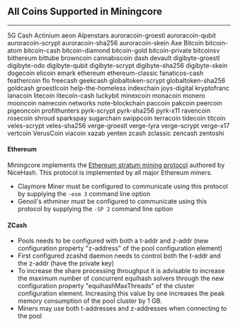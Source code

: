 ## All Coins Supported in Miningcore
---------------------------------
5G Cash
Actinium
aeon
Alpenstars
auroracoin-groestl
auroracoin-qubit
auroracoin-scrypt
auroracoin-sha256
auroracoin-skein
Axe
Bitcoin
bitcoin-atom
bitcoin-cash
bitcoin-diamond
bitcoin-gold
bitcoin-private
bitcoinsv
bithereum
bittube
browncoin
cannabiscoin
dash
devault
digibyte-groestl
digibyte-odo
digibyte-qubit
digibyte-scrypt
digibyte-sha256
digibyte-skein
dogecoin
elicoin
emark
ethereum
ethereum-classic
fanaticos-cash
feathercoin
flo
freecash
geekcash
globaltoken-scrypt
globaltoken-sha256
goldcash
groestlcoin
help-the-homeless
indexchain
joys-digital
kryptofranc
lanacoin
litecoin
litecoin-cash
luckybit
minexcoin
monacoin
monero
mooncoin
namecoin
networks
note-blockchain
paccoin
pakcoin
peercoin
pigeoncoin
profithunters
pyrk-scrypt
pyrk-sha256
pyrk-x11
ravencoin
rosecoin
shroud
sparkspay
sugarchain
swippcoin
terracoin
tidecoin
titcoin
veles-scrypt
veles-sha256
verge-groestl
verge-lyra
verge-scrypt
verge-x17
vertcoin
VerusCoin
viacoin
xazab
yenten
zcash
zclassic
zencash
zentoshi


#### Ethereum

Miningcore implements the [Ethereum stratum mining protocol](https://github.com/nicehash/Specifications/blob/master/EthereumStratum_NiceHash_v1.0.0.txt) authored by NiceHash. This protocol is implemented by all major Ethereum miners.

- Claymore Miner must be configured to communicate using this protocol by supplying the <code>-esm 3</code> command line option
- Genoil's ethminer must be configured to communicate using this protocol by supplying the <code>-SP 2</code> command line option

#### ZCash

- Pools needs to be configured with both a t-addr and z-addr (new configuration property "z-address" of the pool configuration element)
- First configured zcashd daemon needs to control both the t-addr and the z-addr (have the private key)
- To increase the share processing throughput it is advisable to increase the maximum number of concurrent equihash solvers through the new configuration property "equihashMaxThreads" of the cluster configuration element. Increasing this value by one increases the peak memory consumption of the pool cluster by 1 GB.
- Miners may use both t-addresses and z-addresses when connecting to the pool
